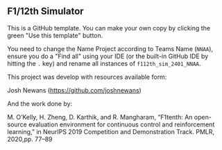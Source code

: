 ## F1/12th Simulator

This is a GitHub template. You can make your own copy by clicking the green "Use this template" button.

You need to change the Name Project according to Teams Name (`NNAA`), ensure you do a "Find all" using your IDE (or the built-in GitHub IDE by hitting the `.` key) and rename all instances of `f112th_sim_2401_NNAA`.

This project was develop with resources available form:

Josh Newans (https://github.com/joshnewans)

And the work done by:

M. O’Kelly, H. Zheng, D. Karthik, and R. Mangharam, “F1tenth: An open-source evaluation environment for continuous control and reinforcement learning,” in NeurIPS 2019 Competition and Demonstration Track. PMLR, 2020,pp. 77–89
